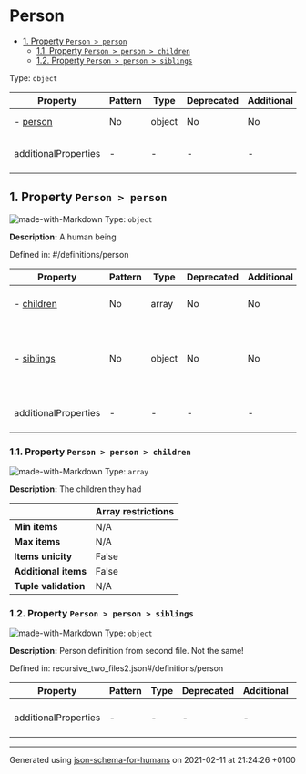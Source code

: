 # Person

- [1. Property `Person > person`](#person)
  - [1.1. Property `Person > person > children`](#person_children)
  - [1.2. Property `Person > person > siblings`](#person_siblings)

Type: `object`

| Property | Pattern | Type | Deprecated | Additional | Description |
| -------- | ------- | ---- | ---------- | ---------- | ----------- |
|-  [person](#person)|No|object|No| No|A human being|
  | additionalProperties | - | - | - | - |  [![made-with-Markdown](https://img.shields.io/badge/Any%20type-allowed-green)](# "Additional Properties of any type are allowed.") | - |        

## <a name="person"></a>1. Property `Person > person`

![made-with-Markdown](https://img.shields.io/badge/Optional-yellow)
Type: `object`

**Description:** A human being

Defined in: #/definitions/person

| Property | Pattern | Type | Deprecated | Additional | Description |
| -------- | ------- | ---- | ---------- | ---------- | ----------- |
|-  [children](#person_children)|No|array|No| No|The children they had|
|-  [siblings](#person_siblings)|No|object|No| No|Person definition from second file. Not the same!|
  | additionalProperties | - | - | - | - |  [![made-with-Markdown](https://img.shields.io/badge/Any%20type-allowed-green)](# "Additional Properties of any type are allowed.") | - |        

### <a name="person_children"></a>1.1. Property `Person > person > children`

![made-with-Markdown](https://img.shields.io/badge/Optional-yellow)
Type: `array`

**Description:** The children they had

|                       | Array restrictions |
| --------------------- | ------------------ |
| **Min items**         | N/A |
| **Max items**         | N/A |
| **Items unicity**     | False |
| **Additional items**  | False |
| **Tuple validation**  | N/A |

### <a name="person_siblings"></a>1.2. Property `Person > person > siblings`

![made-with-Markdown](https://img.shields.io/badge/Optional-yellow)
Type: `object`

**Description:** Person definition from second file. Not the same!

Defined in: recursive_two_files2.json#/definitions/person

| Property | Pattern | Type | Deprecated | Additional | Description |
| -------- | ------- | ---- | ---------- | ---------- | ----------- |
  | additionalProperties | - | - | - | - |  [![made-with-Markdown](https://img.shields.io/badge/Any%20type-allowed-green)](# "Additional Properties of any type are allowed.") | - |        

----------------------------------------------------------------------------------------------------------------------------
Generated using [json-schema-for-humans](https://github.com/coveooss/json-schema-for-humans) on 2021-02-11 at 21:24:26 +0100